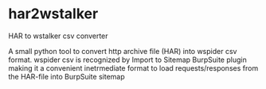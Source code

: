 # har2wstalker
HAR to wstalker csv converter

A small python tool to convert http archive file (HAR) into wspider csv format.
wspider csv is recognized by Import to Sitemap BurpSuite plugin making it a convenient inetrmediate format to load requests/responses from the HAR-file into BurpSuite sitemap
